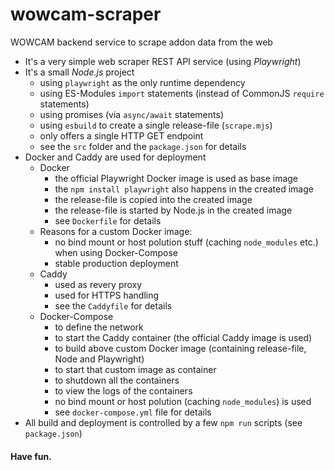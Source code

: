 # wowcam-scraper
WOWCAM backend service to scrape addon data from the web

- It's a very simple web scraper REST API service (using _Playwright_)
- It's a small _Node.js_ project
  - using `playwright` as the only runtime dependency
  - using ES-Modules `import` statements (instead of CommonJS `require` statements)
  - using promises (via `async/await` statements)
  - using `esbuild` to create a single release-file (`scrape.mjs`)
  - only offers a single HTTP GET endpoint
  - see the `src` folder and the `package.json` for details
- Docker and Caddy are used for deployment
  - Docker
    - the official Playwright Docker image is used as base image
    - the `npm install playwright` also happens in the created image
    - the release-file is copied into the created image
    - the release-file is started by Node.js in the created image
    - see `Dockerfile` for details
  - Reasons for a custom Docker image:
    - no bind mount or host polution stuff (caching `node_modules` etc.) when using Docker-Compose
    - stable production deployment
  - Caddy
    - used as revery proxy
    - used for HTTPS handling
    - see the `Caddyfile` for details
  - Docker-Compose
    - to define the network
    - to start the Caddy container (the official Caddy image is used)
    - to build above custom Docker image (containing release-file, Node and Playwright)
    - to start that custom image as container
    - to shutdown all the containers
    - to view the logs of the containers
    - no bind mount or host polution (caching `node_modules`) is used
    - see `docker-compose.yml` file for details
 - All build and deployment is controlled by a few `npm run` scripts (see `package.json`)

 #### Have fun.
